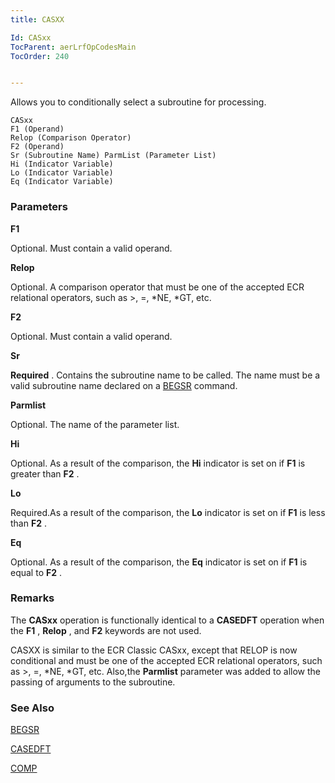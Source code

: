 ```yaml
---
title: CASXX

Id: CASxx
TocParent: aerLrfOpCodesMain
TocOrder: 240


---
```


Allows you to conditionally select a subroutine for processing.

```
CASxx 
F1 (Operand)
Relop (Comparison Operator)
F2 (Operand)
Sr (Subroutine Name) ParmList (Parameter List)
Hi (Indicator Variable)
Lo (Indicator Variable)
Eq (Indicator Variable) 
```

### Parameters

**F1** 

Optional. Must contain a valid operand.


**Relop** 

Optional. A comparison operator that must be one of the accepted ECR relational operators, such as >, =, *NE, *GT, etc.


**F2** 

Optional. Must contain a valid operand.


**Sr** 

**Required** . Contains the subroutine name to be called. The name must be a valid subroutine name declared on a [BEGSR](BEGSR.html) command.


**Parmlist** 

Optional. The name of the parameter list.


**Hi** 

Optional. As a result of the comparison, the **Hi** indicator is set on if **F1** is greater than **F2** .


**Lo** 

Required.As a result of the comparison, the **Lo** indicator is set on if **F1** is less than **F2** .


**Eq** 

Optional. As a result of the comparison, the **Eq** indicator is set on if **F1** is equal to **F2** .


### Remarks
The **CASxx** operation is functionally identical to a **CASEDFT** operation when the **F1** , **Relop** , and **F2** keywords are not used. 

CASXX is similar to the ECR Classic CASxx, except that RELOP is now conditional and must be one of the accepted ECR relational operators, such as >, =, *NE, *GT, etc. Also,the **Parmlist** parameter was added to allow the passing of arguments to the subroutine. 

### See Also
[BEGSR](BEGSR.html)

[CASEDFT](CASEDFT.html)

[COMP](COMPARE.html) 
